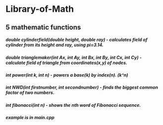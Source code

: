 # Library-of-Math
## 5 mathematic  functions 
##### double cylinderfield(double height, double ray) - calculates field of cylinder from its height and ray, using pi=3.14.
##### double trianglemaker(int Ax, int Ay, int Bx, int By, int Cx, int Cy) - calculate field of triangle from coordinates(x,y) of nodes.
##### int power(int k, int n) - powers a base(k) by index(n). (k^n)
##### int NWD(int firstnumber, int secondnumber) - finds the biggest common factor of two numbers.
##### int fibonacci(int n) - shows the nth word of Fibonacci sequence.

##### example is in main.cpp

